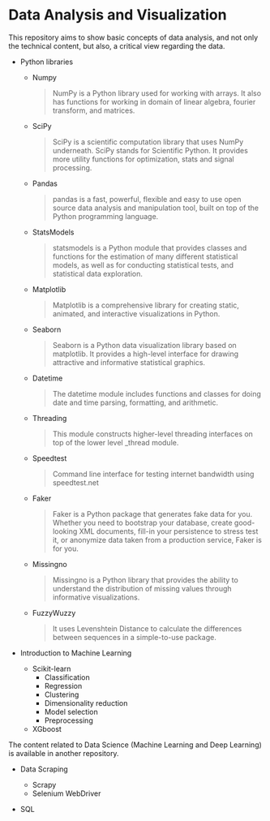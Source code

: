 # Data Analysis and Visualization

This repository aims to show basic concepts of data analysis, and not only the technical content, but also, a critical view regarding the data.

* Python libraries
	* Numpy
		> NumPy is a Python library used for working with arrays. It also has functions for working in domain of linear algebra, fourier transform, and matrices.
	* SciPy
		> SciPy is a scientific computation library that uses NumPy underneath. SciPy stands for Scientific Python. It provides more utility functions for optimization, stats and signal processing.
	* Pandas
		> pandas is a fast, powerful, flexible and easy to use open source data analysis and manipulation tool, built on top of the Python programming language.
	* StatsModels
		> statsmodels is a Python module that provides classes and functions for the estimation of many different statistical models, as well as for conducting statistical tests, and statistical data exploration.
	* Matplotlib
		> Matplotlib is a comprehensive library for creating static, animated, and interactive visualizations in Python.
	* Seaborn
		> Seaborn is a Python data visualization library based on matplotlib. It provides a high-level interface for drawing attractive and informative statistical graphics.
	* Datetime
		> The datetime module includes functions and classes for doing date and time parsing, formatting, and arithmetic.
	* Threading
		> This module constructs higher-level threading interfaces on top of the lower level _thread module.
	* Speedtest
		> Command line interface for testing internet bandwidth using speedtest.net
	* Faker
		> Faker is a Python package that generates fake data for you. Whether you need to bootstrap your database, create good-looking XML documents, fill-in your persistence to stress test it, or anonymize data taken from a production service, Faker is for you.
	* Missingno
		> Missingno is a Python library that provides the ability to understand the distribution of missing values through informative visualizations.
	* FuzzyWuzzy
		> It uses Levenshtein Distance to calculate the differences between sequences in a simple-to-use package.

* Introduction to Machine Learning
	* Scikit-learn
		+ Classification
		+ Regression
		+ Clustering
		+ Dimensionality reduction
		+ Model selection
		+ Preprocessing
	* XGboost

The content related to Data Science (Machine Learning and Deep Learning) is available in another repository.

* Data Scraping
	* Scrapy
	* Selenium WebDriver

* SQL
